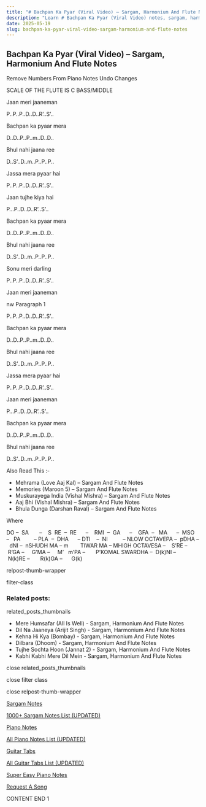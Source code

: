 ```yaml
---
title: "# Bachpan Ka Pyar (Viral Video) – Sargam, Harmonium And Flute Notes"
description: "Learn # Bachpan Ka Pyar (Viral Video) notes, sargam, harmonium notations and flute notes. Easy step-by-step tutorial for beginners."
date: 2025-05-19
slug: bachpan-ka-pyar-viral-video-sargam-harmonium-and-flute-notes
---
```


## Bachpan Ka Pyar (Viral Video) – Sargam, Harmonium And Flute Notes

Remove Numbers From Piano Notes
Undo Changes

SCALE OF THE FLUTE IS C BASS/MIDDLE

Jaan meri jaaneman

P..P..P..D..D..R’..S’..

Bachpan ka pyaar mera

D..D..P..P..m..D..D..

Bhul nahi jaana ree

D..S’..D..m..P..P..P..

Jassa mera pyaar hai

P..P..P..D..D..R’..S’..

Jaan tujhe kiya hai

P…P..D..D..R’..S’..

Bachpan ka pyaar mera

D..D..P..P..m..D..D..

Bhul nahi jaana ree

D..S’..D..m..P..P..P..

Sonu meri darling

P..P..P..D..D..R’..S’..

Jaan meri jaaneman

nw Paragraph 1

P..P..P..D..D..R’..S’..

Bachpan ka pyaar mera

D..D..P..P..m..D..D..

Bhul nahi jaana ree

D..S’..D..m..P..P..P..

Jassa mera pyaar hai

P..P..P..D..D..R’..S’..

Jaan meri jaaneman

P…P..D..D..R’..S’..

Bachpan ka pyaar mera

D..D..P..P..m..D..D..

Bhul nahi jaana ree

D..S’..D..m..P..P..P..

Also Read This :-

* Mehrama (Love Aaj Kal) – Sargam And Flute Notes
* Memories (Maroon 5) – Sargam And Flute Notes
* Muskurayega India (Vishal Mishra) – Sargam And Flute Notes
* Aaj Bhi (Vishal Mishra) – Sargam And Flute Notes
* Bhula Dunga (Darshan Raval) – Sargam And Flute Notes

Where

DO –  SA       –    S  RE  –  RE      –    RMI  –  GA      –    GFA  –   MA      –  MSO  –   PA         – PLA  –  DHA      – DTI    –  NI          – NLOW OCTAVEPA –  pDHA –  dNI –  nSHUDH MA – m        TIWAR MA – MHIGH OCTAVESA –    S’RE –     R’GA –     G’MA –     M’   m’PA –       P’KOMAL SWARDHA –  D(k)NI –       N(k)RE –       R(k)GA –      G(k)

relpost-thumb-wrapper

filter-class

### Related posts:

related_posts_thumbnails

* Mere Humsafar (All Is Well) - Sargam, Harmonium And Flute Notes
* Dil Na Jaaneya (Arijit Singh) - Sargam, Harmonium And Flute Notes
* Kehna Hi Kya (Bombay) - Sargam, Harmonium And Flute Notes
* Dilbara (Dhoom) - Sargam, Harmonium And Flute Notes
* Tujhe Sochta Hoon (Jannat 2) - Sargam, Harmonium And Flute Notes
* Kabhi Kabhi Mere Dil Mein - Sargam, Harmonium And Flute Notes

close related_posts_thumbnails

close filter class

close relpost-thumb-wrapper

[Sargam Notes](/sargam-notes.html)

[1000+ Sargam Notes List (UPDATED)](/all-songs-list-sargam-notes.html)

[Piano Notes](/piano-notes.html)

[All Piano Notes List (UPDATED)](/all-songs-list-piano-notes.html)

[Guitar Tabs](/guitar-tabs.html)

[All Guitar Tabs List (UPDATED)](/all-songs-list-guitar-tabs.html)

[Super Easy Piano Notes](https://studywall.in/)

[Request A Song](/request-a-song.html)

CONTENT END 1

